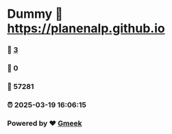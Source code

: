 # Dummy :link: https://planenalp.github.io 
### :page_facing_up: [3](https://planenalp.github.io/tag.html) 
### :speech_balloon: 0 
### :hibiscus: 57281 
### :alarm_clock: 2025-03-19 16:06:15 
### Powered by :heart: [Gmeek](https://github.com/Meekdai/Gmeek)
